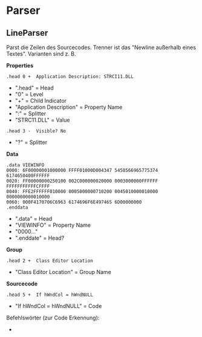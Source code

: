 # Parser

## LineParser

Parst die Zeilen des Sourcecodes. Trenner ist das "Newline außerhalb eines Textes". Varianten sind z. B.

__Properties__

```
.head 0 +  Application Description: STRCI11.DLL
```

* ".head" = Head
* "0" = Level
* "+" = Child Indicator
* "Application Description" = Property Name
* ":" = Splitter
* "STRC11.DLL" = Value

```
.head 3 -  Visible? No
```

* "?" = Splitter

__Data__

```
.data VIEWINFO
0000: 6F00000001000000 FFFF01000D004347 5458566965775374 6174650400FFFFFF
0020: FF00000000250100 002C000000020000 0003000000FFFFFF FFFFFFFFFFFCFFFF
0040: FFE2FFFFFF010000 0005000000710200 0045010000010000 0000000000010000
0060: 000F4170706C6963 6174696F6E497465 6D00000000
.enddata
```

* ".data" = Head
* "VIEWINFO" = Property Name
* "0000..."
* ".enddate" = Head?

__Group__

```
.head 2 +  Class Editor Location
```

* "Class Editor Location" = Group Name

__Sourcecode__

```
.head 5 +  If hWndCol = hWndNULL
```

* "If hWndCol = hWndNULL" = Code

Befehlswörter (zur Code Erkennung):

* 